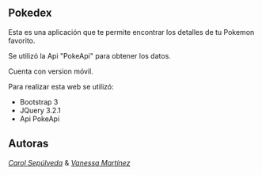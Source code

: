 
## Pokedex

Esta es una aplicación que te permite encontrar los detalles de tu Pokemon favorito.

Se utilizó la Api "PokeApi" para obtener los datos.

Cuenta con version móvil.

Para realizar esta web se utilizó:

* Bootstrap 3
* JQuery 3.2.1
* Api PokeApi


Autoras
-------
 
[*Carol Sepúlveda*](https://github.com/carol-solivos) & [*Vanessa Martínez*](https://github.com/vanemarnava)
